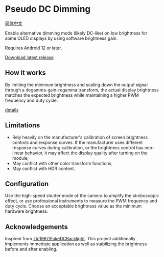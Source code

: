 # Pseudo DC Dimming

[简体中文](https://github.com/dantmnf/PseudoDCDimming/blob/master/README.zh.md)

Enable alternative dimming mode (likely DC-like) on low brightness for some OLED displays by using software brightness gain.

Requires Android 12 or later.

[Download latest release](https://github.com/dantmnf/PseudoDCDimming/releases/latest)

## How it works

By limiting the minimum brightness and scaling down the output signal through a degamma-gain-regamma transform, the actual display brightness matches the expected brightness while maintaining a higher PWM frequency and duty cycle.

[details](https://github.com/dantmnf/PseudoDCDimming/blob/master/details.md)

## Limitations

* Rely heavily on the manufacturer's calibration of screen brightness controls and response curves. If the manufacturer uses different response curves during calibration, or the brightness control has non-linear behavior, it may affect the display quality after turning on the module;
* May conflict with other color transform functions;
* May conflict with HDR content.

## Configuration

Use the high-speed shutter mode of the camera to amplify the stroboscopic effect, or use professional instruments to measure the PWM frequency and duty cycle. Choose an acceptable brightness value as the minimum hardware brightness.

## Acknowledgements

Inspired from [ztc1997/FakeDCBacklight](https://github.com/ztc1997/FakeDCBacklight). This project additionally implements immediate application as well as stabilizing the brightness before and after enabling.
